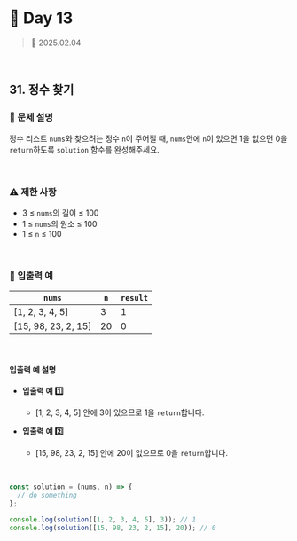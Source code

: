# 🌻 Day 13

> 📅 2025.02.04

<br>

## 31. 정수 찾기

### 📍 문제 설명

정수 리스트 `nums`와 찾으려는 정수 `n`이 주어질 때, `nums`안에 `n`이 있으면 1을 없으면 0을 `return`하도록 `solution` 함수를 완성해주세요.

<br>

### ⚠️ 제한 사항

- 3 ≤ `nums`의 길이 ≤ 100
- 1 ≤ `nums`의 원소 ≤ 100
- 1 ≤ `n` ≤ 100

<br>

### 👀 입출력 예

| `nums`              | `n` | `result` |
| ------------------- | --- | -------- |
| [1, 2, 3, 4, 5]     | 3   | 1        |
| [15, 98, 23, 2, 15] | 20  | 0        |

<br>

#### 입출력 예 설명

- **입출력 예 1️⃣**

  - [1, 2, 3, 4, 5] 안에 3이 있으므로 1을 `return`합니다.

- **입출력 예 2️⃣**
  - [15, 98, 23, 2, 15] 안에 20이 없으므로 0을 `return`합니다.

<br>

```javascript
const solution = (nums, n) => {
  // do something
};

console.log(solution([1, 2, 3, 4, 5], 3)); // 1
console.log(solution([15, 98, 23, 2, 15], 20)); // 0
```
